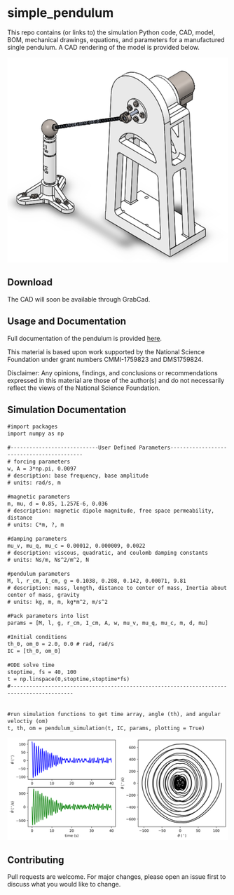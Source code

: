 # simple_pendulum

This repo contains (or links to) the simulation Python code, CAD, model, BOM, mechanical drawings, equations, and parameters for a manufactured single pendulum. A CAD rendering of the model is provided below.

<p align="center">
  <img src="https://github.com/Khasawneh-Lab/simple_pendulum/blob/master/figures/single_pendulum_fig.png">
</p>

## Download

The CAD will soon be available through GrabCad.

## Usage and Documentation

Full documentation of the pendulum is provided [here](https://github.com/Khasawneh-Lab/simple_pendulum/blob/master/simple_pendulum_documentation.pdf).

This material is based upon work supported by the National Science Foundation under grant numbers CMMI-1759823 and DMS1759824. 

Disclaimer: Any opinions, findings, and conclusions or recommendations expressed in this material are those of the author(s) and do not necessarily reflect the views of the National Science Foundation.

## Simulation Documentation

    #import packages
    import numpy as np
    
    #----------------------------User Defined Parameters------------------------------------------
    # forcing parameters
    w, A = 3*np.pi, 0.0097 
    # description: base frequency, base amplitude
    # units: rad/s, m
    
    #magnetic parameters
    m, mu, d = 0.85, 1.257E-6, 0.036 
    # description: magnetic dipole magnitude, free space permeability, distance
    # units: C*m, ?, m
    
    #damping parameters
    mu_v, mu_q, mu_c = 0.00012, 0.000009, 0.0022 
    # description: viscous, quadratic, and coulomb damping constants
    # units: Ns/m, Ns^2/m^2, N
    
    #pendulum parameters
    M, l, r_cm, I_cm, g = 0.1038, 0.208, 0.142, 0.00071, 9.81 
    # description: mass, length, distance to center of mass, Inertia about center of mass, gravity
    # units: kg, m, m, kg*m^2, m/s^2
    
    #Pack parameters into list
    params = [M, l, g, r_cm, I_cm, A, w, mu_v, mu_q, mu_c, m, d, mu]
    
    #Initial conditions
    th_0, om_0 = 2.0, 0.0 # rad, rad/s
    IC = [th_0, om_0]
    
    #ODE solve time
    stoptime, fs = 40, 100
    t = np.linspace(0,stoptime,stoptime*fs)
    #------------------------------------------------------------------------------------------
    
    
    #run simulation functions to get time array, angle (th), and angular veloctiy (om)
    t, th, om = pendulum_simulation(t, IC, params, plotting = True)


<p align="center">
  <img src="https://github.com/Khasawneh-Lab/simple_pendulum/blob/master/figures/simulation_fig.png">
</p>

## Contributing

Pull requests are welcome. For major changes, please open an issue first to discuss what you would like to change.
